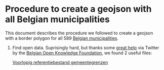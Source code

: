 # Procedure to create a geojson with all Belgian municipalities

This document describes the procedure we followed to create a geojson with a border polygon for all 589 [Belgian municipalities](http://en.wikipedia.org/wiki/Municipalities_of_Belgium).

1. Find open data. Suprisingly hard, but thanks some [great help](https://github.com/Datafable/power-shutdown-belgium/issues/1) via Twitter by the [Belgian Open Knowledge Foundation](http://okfn.be/), we found 2 useful files:

    [Voorlopig referentiebestand gemeentegrenzen](http://www.geopunt.be/download?container=referentiebestand-gemeenten&title=Voorlopig%20referentiebestand%20gemeentegrenzen)
